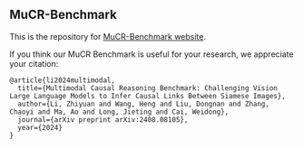 ## MuCR-Benchmark
 
This is the repository for [MuCR-Benchmark website](https://MuCR-Benchmark.github.io).

If you think our MuCR Benchmark is useful for your research, we appreciate your citation:
```
@article{li2024multimodal,
  title={Multimodal Causal Reasoning Benchmark: Challenging Vision Large Language Models to Infer Causal Links Between Siamese Images},
  author={Li, Zhiyuan and Wang, Heng and Liu, Dongnan and Zhang, Chaoyi and Ma, Ao and Long, Jieting and Cai, Weidong},
  journal={arXiv preprint arXiv:2408.08105},
  year={2024}
}
```
